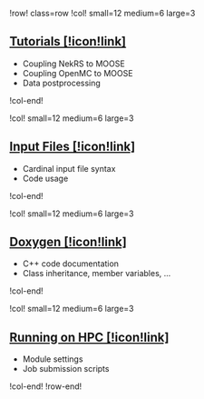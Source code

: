 !row! class=row
!col! small=12 medium=6 large=3

## [Tutorials [!icon!link]](tutorials/index.md)

- Coupling NekRS to MOOSE
- Coupling OpenMC to MOOSE
- Data postprocessing

!col-end!

!col! small=12 medium=6 large=3

## [Input Files [!icon!link]](source/index.md)

- Cardinal input file syntax
- Code usage

!col-end!

!col! small=12 medium=6 large=3

## [Doxygen [!icon!link]](doxygen/html/classes.html)

- C++ code documentation
- Class inheritance, member variables, ...

!col-end!

!col! small=12 medium=6 large=3

## [Running on HPC [!icon!link]](hpc.md)

- Module settings
- Job submission scripts

!col-end!
!row-end!
